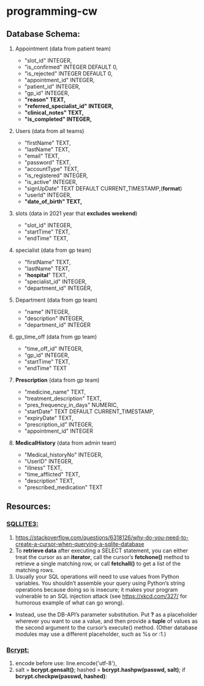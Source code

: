 # programming-cw
## Database Schema:
1. Appointment (data from patient team)
   - "slot_id"	INTEGER,
   - "is_confirmed"	INTEGER DEFAULT 0,
   - "is_rejected"	INTEGER DEFAULT 0,
   - "appointment_id"	INTEGER,
   - "patient_id"	INTEGER,
   - "gp_id"	INTEGER,
   - **"reason"	TEXT,**
   - **"referred_specialist_id"	INTEGER,**
   - **"clinical_notes"	TEXT,**
   - **"is_completed"	INTEGER,**

2. Users (data from all teams)
    - "firstName"	TEXT,
    - "lastName"	TEXT,
	- "email"	TEXT,
	- "password"	TEXT,
	- "accountType"	TEXT,
	- "is_registered"	INTEGER,
	- "is_active"	INTEGER,
	- "signUpDate"	TEXT DEFAULT CURRENT_TIMESTAMP,(**format**)
	- "userId"	INTEGER,
	- **"date_of_birth"	TEXT,**

3. slots (data in 2021 year that **excludes weekend**)
   - "slot_id"	INTEGER,
   - "startTime"	TEXT,
   - "endTime"	TEXT,

4. specialist (data from gp team)
    - "firstName"	TEXT,
    - "lastName"	TEXT,
    - "**hospital**"	TEXT,
    - "specialist_id"	INTEGER,
    - "department_id"	INTEGER,

5. Department (data from gp team)
    - "name"	INTEGER,
    - "description"	INTEGER,
    - "department_id"	INTEGER

6. gp_time_off (data from gp team)
    - "time_off_id"	INTEGER,
    - "gp_id"	INTEGER,
    - "startTime"	TEXT,
    - "endTime"	TEXT

7. **Prescription** (data from gp team)
    - "medicine_name"	TEXT,
    - "treatment_description"	TEXT,
    - "pres_frequency_in_days"	NUMERIC,
    - "startDate"	TEXT DEFAULT CURRENT_TIMESTAMP,
    - "expiryDate"	TEXT,
    - "prescription_id"	INTEGER,
    - "appointment_id"	INTEGER

8. **MedicalHistory** (data from admin team)
	- "Medical_historyNo"	INTEGER,
	- "UserID"	INTEGER,
	- "illness"	TEXT,
	- "time_afflicted"	TEXT,
	- "description"	TEXT,
	- "prescribed_medication"	TEXT
 
## Resources:
### [SQLLITE3:](https://docs.python.org/3/library/sqlite3.html)
1. https://stackoverflow.com/questions/6318126/why-do-you-need-to-create-a-cursor-when-querying-a-sqlite-database
2. To **retrieve data** after executing a SELECT statement, you can either treat the cursor as an **iterator**, call the cursor’s **fetchone()** method to retrieve a single matching row, or call **fetchall()** to get a list of the matching rows.
3. Usually your SQL operations will need to use values from Python variables. You shouldn’t assemble your query using Python’s string operations because doing so is insecure; it makes your program vulnerable to an SQL injection attack (see https://xkcd.com/327/ for humorous example of what can go wrong).
- Instead, use the DB-API’s parameter substitution. Put **?** as a placeholder wherever you want to use a value, and then provide a **tuple** of values as the second argument to the cursor’s execute() method. (Other database modules may use a different placeholder, such as %s or :1.)
### [Bcrypt:](http://zetcode.com/python/bcrypt/)
1. encode before use: line.encode('utf-8'), 
1. salt = **bcrypt.gensalt()**; hashed = **bcrypt.hashpw(passwd, salt)**; if **bcrypt.checkpw(passwd, hashed)**:

